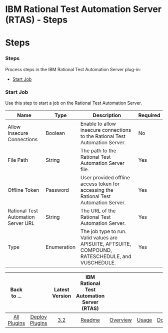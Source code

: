 
IBM Rational Test Automation Server (RTAS) - Steps
==================================================

# Steps


### Steps




Process steps in the IBM Rational Test Automation Server plug-in:

* [Start Job](#start_job)


### Start Job

Use this step to start a job on the Rational Test Automation Server.


| Name | Type | Description | Required |
| --- | --- | --- | --- |
| Allow Insecure Connections | Boolean | Enable to allow insecure connections to the Rational Test Automation Server. | No |
| File Path | String | The path to the Rational Test Automation Server file. | Yes |
| Offline Token | Password | User provided offline access token for accessing the Rational Test Automation Server. | Yes |
| Rational Test Automation Server URL | String | The URL of the Rational Test Automation Server. | Yes |
| Type | Enumeration | The job type to run. Valid values are APISUITE, AFTSUITE, COMPOUND, RATESCHEDULE, and VUSCHEDULE. | Yes |


|Back to ...||Latest Version|IBM Rational Test Automation Server (RTAS) ||||
| :---: | :---: | :---: | :---: | :---: | :---: | :---: |
|[All Plugins](../../index.md)|[Deploy Plugins](../README.md)|[3.2](https://raw.githubusercontent.com/UrbanCode/IBM-UCD-PLUGINS/main/files/RTAS-UCD/RTAS-UCD-3.2.zip)|[Readme](README.md)|[Overview](overview.md)|[Usage](usage.md)|[Downloads](downloads.md)|
